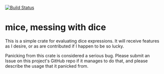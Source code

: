 [![Build Status](https://travis-ci.org/Monadic-Cat/mice.svg?branch=master)](https://travis-ci.org/Monadic-Cat/mice)

# mice, messing with dice

This is a simple crate for evaluating dice expressions.
It will receive features as I desire, or as are contributed
if I happen to be so lucky.

Panicking from this crate is considered a serious bug.
Please  submit an Issue on this project's GitHub repo
if it manages to do that, and please describe the usage
that it panicked from.
